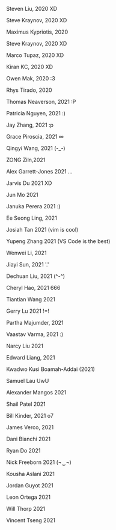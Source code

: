 Steven Liu, 2020 XD

Steve Kraynov, 2020 XD

Maximus Kypriotis, 2020

Steve Kraynov, 2020 XD 

Marco Tupaz, 2020 XD

Kiran KC, 2020 XD

Owen Mak, 2020 :3

Rhys Tirado, 2020

Thomas Neaverson, 2021 :P

Patricia Nguyen, 2021 :)

Jay Zhang, 2021 :p

Grace Piroscia, 2021 ∞

Qingyi Wang, 2021 (-_-)

ZONG Ziln,2021

Alex Garrett-Jones 2021 ...

Jarvis Du 2021 XD

Jun Mo 2021

Januka Perera 2021 :)

Ee Seong Ling, 2021

Josiah Tan 2021 (vim is cool)

Yupeng Zhang 2021 (VS Code is the best)

Wenwei Li, 2021

Jiayi Sun, 2021 '.'

Dechuan Liu, 2021 (^-^)

Cheryl Hao, 2021 666

Tiantian Wang 2021

Gerry Lu 2021 !=!

Partha Majumder, 2021

Vaastav Varma, 2021 :)

Narcy Liu 2021

Edward Liang, 2021

Kwadwo Kusi Boamah-Addai (2021)

Samuel Lau  UwU

Alexander Mangos 2021

Shail Patel 2021

Bill Kinder, 2021 o7

James Verco, 2021

Dani Bianchi 2021

Ryan Do 2021

Nick Freeborn 2021 (¬‿¬)

Kousha Aslani 2021

Jordan Guyot 2021 

Leon Ortega 2021

Will Thorp 2021

Vincent Tseng 2021